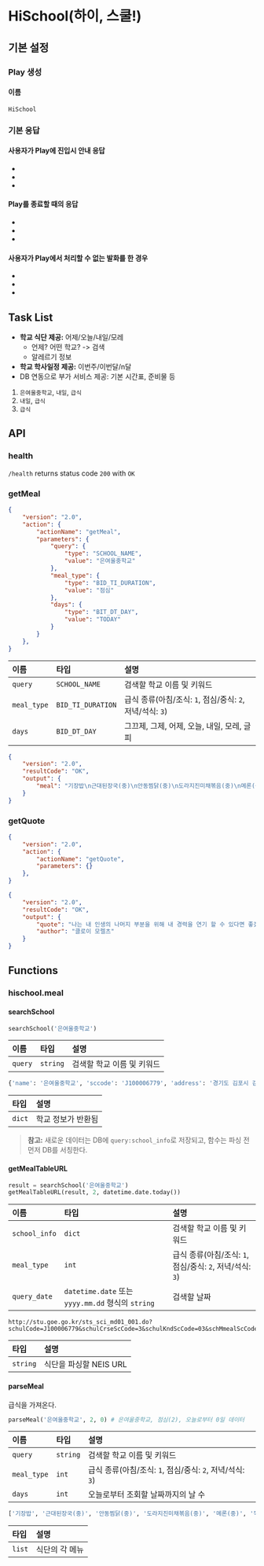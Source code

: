 # HiSchool(하이, 스쿨!)

## 기본 설정 

### Play 생성

#### 이름
`HiSchool`

### 기본 응답 

#### 사용자가 Play에 진입시 안내 응답

- 
- 
- 

#### Play를 종료할 때의 응답	

- 
-
- 

#### 사용자가 Play에서 처리할 수 없는 발화를 한 경우	

-
-
-

## Task List

- **학교 식단 제공:** 어제/오늘/내일/모레
    - 언제? 어떤 학교? -> 검색
    - 알레르기 정보
- **학교 학사일정 제공:** 이번주/이번달/n달
- DB 연동으로 부가 서비스 제공: 기본 시간표, 준비물 등

1. `은여울중학교`, `내일`, `급식`
2. `내일`, `급식`
3. `급식`

## API

### health
`/health` returns status code `200` with `OK`

### getMeal

```json
{
    "version": "2.0",
    "action": {
        "actionName": "getMeal",
        "parameters": {
            "query": {
                "type": "SCHOOL_NAME",
                "value": "은여울중학교"
            },
            "meal_type": {
                "type": "BID_TI_DURATION",
                "value": "점심"
            },
            "days": {
                "type": "BIT_DT_DAY",
                "value": "TODAY"
            }
        }
    },
}
```

| 이름         | 타입      | 설명        |
| :---------- | :------- | :--------- |
| `query`     | `SCHOOL_NAME` | 검색할 학교 이름 및 키워드 |
| `meal_type` | `BID_TI_DURATION`    | 급식 종류(아침/조식: `1`, 점심/중식: `2`, 저녁/석식: `3`) |
| `days`      | `BID_DT_DAY`    | 그끄제, 그제, 어제, 오늘, 내일, 모레, 글피 |

```json
{
    "version": "2.0",
    "resultCode": "OK",
    "output": {
        "meal": "기장밥\n근대된장국(중)\n안동찜닭(중)\n도라지진미채볶음(중)\n메론(중)\n깍두기"
    }
}
```

### getQuote

```json
{
    "version": "2.0",
    "action": {
        "actionName": "getQuote",
        "parameters": {}
    },
}
```

```json
{
    "version": "2.0",
    "resultCode": "OK",
    "output": {
        "quote": "나는 내 인생의 나머지 부분을 위해 내 경력을 연기 할 수 있다면 좋겠다.",
        "author": "클로이 모렐츠"
    }
}
```

## Functions

### hischool.meal

#### searchSchool
```py
searchSchool('은여울중학교')
```

| 이름        | 타입      | 설명        |
| :--------- | :------- | :--------- |
| `query`    | `string` | 검색할 학교 이름 및 키워드 |

```py
{'name': '은여울중학교', 'sccode': 'J100006779', 'address': '경기도 김포시 김포한강8로 173-48 (마산동)', 'type': '03', 'office': 'stu.goe.go.kr'}
```

| 타입      | 설명        |
| :------- | :--------- |
| `dict`   | 학교 정보가 반환됨 |

> **참고:** 새로운 데이터는 DB에 `query:school_info`로 저장되고, 함수는 파싱 전 먼저 DB를 서칭한다.

#### getMealTableURL
```py
result = searchSchool('은여울중학교')
getMealTableURL(result, 2, datetime.date.today())
```

| 이름           | 타입      | 설명        |
| :------------ | :------- | :--------- |
| `school_info` | `dict` | 검색할 학교 이름 및 키워드 |
| `meal_type`   | `int`  | 급식 종류(아침/조식: `1`, 점심/중식: `2`, 저녁/석식: `3`) |
| `query_date`  | `datetime.date` 또는 `yyyy.mm.dd` 형식의 `string` | 검색할 날짜 |

```text
http://stu.goe.go.kr/sts_sci_md01_001.do?schulCode=J100006779&schulCrseScCode=3&schulKndScCode=03&schMmealScCode=2&schYmd=2018.11.23
```

| 타입      | 설명        |
| :------- | :--------- |
| `string` | 식단을 파싱할 NEIS URL |

#### parseMeal
급식을 가져온다.

```py
parseMeal('은여울중학교', 2, 0) # 은여울중학교, 점심(2), 오늘로부터 0일 데이터
```

| 이름         | 타입      | 설명        |
| :---------- | :------- | :--------- |
| `query`     | `string` | 검색할 학교 이름 및 키워드 |
| `meal_type` | `int`    | 급식 종류(아침/조식: `1`, 점심/중식: `2`, 저녁/석식: `3`) |
| `days`      | `int`    | 오늘로부터 조회할 날짜까지의 날 수 |

```py
['기장밥', '근대된장국(중)', '안동찜닭(중)', '도라지진미채볶음(중)', '메론(중)', '깍두기']
```

| 타입    | 설명         |
| :----- | :---------- |
| `list` | 식단의 각 메뉴 |
